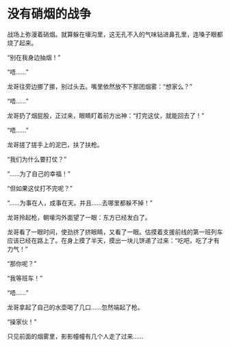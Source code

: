 # 没有硝烟的战争

战场上弥漫着硝烟。就算躲在壕沟里，这无孔不入的气味钻进鼻孔里，连嗓子眼都烧了起来。

“别在我身边抽烟！”

“唔……”

龙哥往旁边挪了挪，别过头去。嘴里依然放不下那团烟雾：“想家么？”

“唔……”

龙哥扔了烟屁股，正过来，眼睛盯着前方出神：“打完这仗，就能回去了！”

“唔……”

龙哥搓了搓手上的泥巴，扶了扶枪。

“我们为什么要打仗？”

“……为了自己的幸福！”

“但如果这仗打不完呢？”

“……为事在人，成事在天。并且……去哪里都躲不掉！”

龙哥拎起枪，朝壕沟外面望了一眼：东方已经发白了。

龙哥看了一眼时间，使劲挤了挤眼睛，又看了一眼。估摸着支援前线的第一班列车应该已经在路上了。在身上摸了半天，摸出一块儿饼递了过来：“吃吧，吃了才有力气！”

“那你呢？”

“我等班车！”

“唔……”

龙哥拿起了自己的水壶喝了几口……忽然端起了枪。

“操家伙！”

只见前面的烟雾里，影影幢幢有几个人走了过来……
